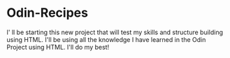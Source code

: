 # Odin-Recipes

I' ll be starting this new project that will test my skills and structure building using HTML. I'll be using all the knowledge I have learned in the Odin Project using HTML. I'll do my best!